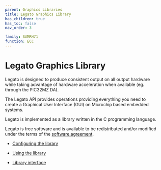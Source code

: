 ```yaml
---
parent: Graphics Libraries
title: Legato Graphics Library
has_children: true
has_toc: false
nav_order: 3

family: SAMRH71
function: ECC
---
```


# Legato Graphics Library

Legato is designed to produce consistent output on all output hardware while taking advantage of hardware acceleration when available (eg. through the PIC32MZ DA).

The Legato API provides operations providing everything you need to create a Graphical User Interface (GUI) on Microchip based embedded systems.

Legato is implemented as a library written in the C programming language.

Legato is free software and is available to be redistributed and/or modified under the terms of the [software agreement](https://github.com/Microchip-MPLAB-Harmony/gfx/blob/master/mplab_harmony_license.md).

* [Configuring the library](./usage.md#configuring-the-library)

* [Using the library](./usage.md#using-the-library)

* [Library interface](./interface.md)

